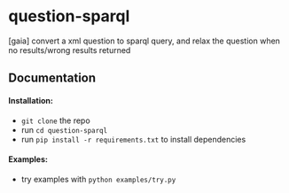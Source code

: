 # question-sparql
[gaia] convert a xml question to sparql query, and relax the question when no results/wrong results returned

## Documentation

#### Installation:
* `git clone` the repo
* run `cd question-sparql`
* run `pip install -r requirements.txt` to install dependencies

#### Examples:

* try examples with `python examples/try.py`

